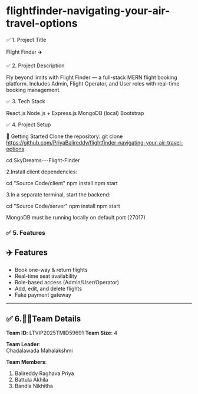 # flightfinder-navigating-your-air-travel-options
✅ 1. Project Title

Flight Finder ✈️


✅ 2. Project Description

Fly beyond limits with Flight Finder — a full-stack MERN flight booking platform.
Includes Admin, Flight Operator, and User roles with real-time booking management.

✅ 3. Tech Stack

React.js
Node.js + Express.js
MongoDB (local)
Bootstrap

✅ 4. Project Setup

🔧 Getting Started
Clone the repository:
git clone https://github.com/PriyaBalireddy/flightfinder-navigating-your-air-travel-options
    
 cd SkyDreams---Flight-Finder

2.Install client dependencies:

cd "Source Code/client"
npm install
npm start

3.In a separate terminal, start the backend:

cd "Source Code/server"
npm install
npm start
 
 MongoDB must be running locally on default port (27017)




### ✅ 5. Features

## ✈️ Features
- Book one-way & return flights
- Real-time seat availability
- Role-based access (Admin/User/Operator)
- Add, edit, and delete flights
- Fake payment gateway


---

##  ✅ 6.👨‍💻Team Details

**Team ID**: LTVIP2025TMID59691
**Team Size**: 4  

**Team Leader**:  
Chadalawada Mahalakshmi

**Team Members**:  
1. Balireddy Raghava Priya 
2. Battula Akhila 
3. Bandla Nikhitha

